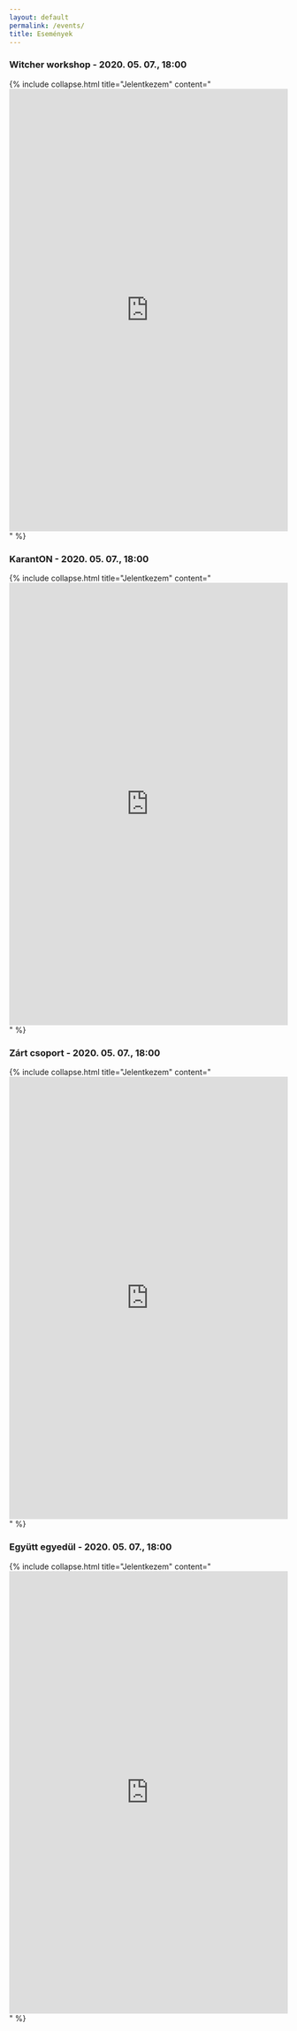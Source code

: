 ```yaml
---
layout: default
permalink: /events/
title: Események
---
```


### Witcher workshop - 2020. 05. 07., 18:00

{% include collapse.html title="Jelentkezem" content="<iframe src='https://docs.google.com/forms/d/e/1FAIpQLSdg6dMyQ4Z8XT6zDRTYfmg8CemiWrLa_vBuGxHLyzE-qO1bSQ/viewform?embedded=true' frameborder='0' height='800' width='100%' marginheight='0' marginwidth='0'>Loading…</iframe>" %}

### KarantON - 2020. 05. 07., 18:00

{% include collapse.html title="Jelentkezem" content="<iframe src='https://docs.google.com/forms/d/e/1FAIpQLSdg6dMyQ4Z8XT6zDRTYfmg8CemiWrLa_vBuGxHLyzE-qO1bSQ/viewform?embedded=true' frameborder='0' height='800' width='100%' marginheight='0' marginwidth='0'>Loading…</iframe>" %}

### Zárt csoport - 2020. 05. 07., 18:00

{% include collapse.html title="Jelentkezem" content="<iframe src='https://docs.google.com/forms/d/e/1FAIpQLSdg6dMyQ4Z8XT6zDRTYfmg8CemiWrLa_vBuGxHLyzE-qO1bSQ/viewform?embedded=true' frameborder='0' height='800' width='100%' marginheight='0' marginwidth='0'>Loading…</iframe>" %}

### Együtt egyedül - 2020. 05. 07., 18:00

{% include collapse.html title="Jelentkezem" content="<iframe src='https://docs.google.com/forms/d/e/1FAIpQLSdg6dMyQ4Z8XT6zDRTYfmg8CemiWrLa_vBuGxHLyzE-qO1bSQ/viewform?embedded=true' frameborder='0' height='800' width='100%' marginheight='0' marginwidth='0'>Loading…</iframe>" %}